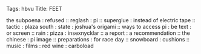 Tags: hbvu
Title: FEET
  
the subpoena : refused :: reglash : pi :: superglue : instead of electric tape :: tactic : plaza south : state : joshua's origami :: ways to access pi : be text : or screen :: rain : pizza : insexnycklar :: a report : a recommendation :: the chinese : pi image :: preparations : for race day :: snowboard : cushions :: music : films : red wine : carboload
